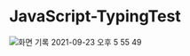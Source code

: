 # JavaScript-TypingTest

![화면 기록 2021-09-23 오후 5 55 49](https://user-images.githubusercontent.com/85085844/134480441-677577c5-91bc-431f-a75f-fb0c320f0df8.gif)
